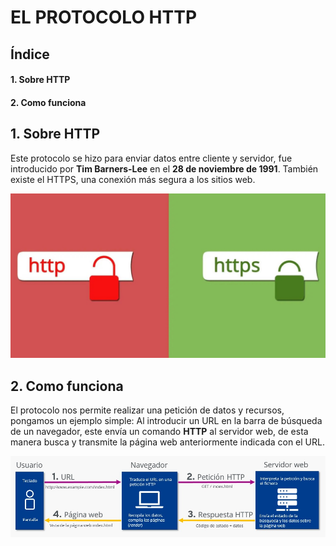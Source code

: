 # EL PROTOCOLO HTTP

## Índice

#### 1. Sobre HTTP

#### 2. Como funciona

## 1. Sobre HTTP

Este protocolo se hizo para enviar datos entre cliente y servidor, fue introducido por **Tim Barners-Lee** en el **28 de noviembre de 1991**. También existe el HTTPS, una conexión más segura a los sitios web.

![ImagenHTTP](https://github.com/loltop776/SMX2-M8UF1A1-HistoriaWeb-1989-1994-TheHTTPProtocol-JesusFortea/blob/main/HTTP%20y%20HTTPS.jpg "ImagenHTTP")

## 2. Como funciona

El protocolo nos permite realizar una petición de datos y recursos, pongamos un ejemplo simple: Al introducir un URL en la barra de búsqueda de un navegador, este envía un comando **HTTP** al servidor web, de esta manera busca y transmite la página web anteriormente indicada con el URL.

![ImagenEjHTTP](https://github.com/loltop776/SMX2-M8UF1A1-HistoriaWeb-1989-1994-TheHTTPProtocol-JesusFortea/blob/main/Sin%20t%C3%ADtulo.jpg "ImagenEjHTTP")